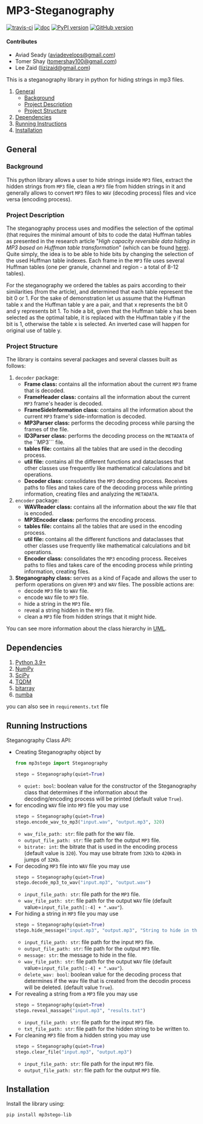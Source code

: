 # MP3-Steganography
[![travis-ci](https://app.travis-ci.com/tomershay100/mp3-steganography-lib.svg?branch=main)](https://app.travis-ci.com/github/tomershay100/mp3-steganography-lib)
[![doc](https://readthedocs.org/projects/mp3-steganography-lib/badge/?version=latest)](https://mp3-steganography-lib.readthedocs.io/en/latest/)
[![PyPI version](https://badge.fury.io/py/mp3stego-lib.svg)](https://badge.fury.io/py/mp3stego-lib)
[![GitHub version](https://badge.fury.io/gh/tomershay100%2Fmp3-steganography-lib.svg)](https://badge.fury.io/gh/tomershay100%2Fmp3-steganography-lib)

#### Contributes

* Aviad Seady ([aviadevelops@gmail.com](mailto:aviadevelops@gmail.com))
* Tomer Shay ([tomershay100@gmail.com](mailto:tomershay100@gmail.com))
* Lee Zaid ([lizizaid@gmail.com](mailto:lizizaid@gmail.com))

This is a steganography library in python for hiding strings in mp3 files.

1. [General](#General)
    - [Background](#background)
    - [Project Description](#project-description)
    - [Project Structure](#project-structure)
2. [Dependencies](#dependencies)
3. [Running Instructions](#running-instructions)
4. [Installation](#installation)

## General

### Background

This python library allows a user to hide strings inside ``MP3`` files, extract the hidden strings from ``MP3`` file,
clean a ``MP3`` file from hidden strings in it and generally allows to convert ``MP3`` files to ``WAV`` (decoding
process) files and vice versa (encoding process).

### Project Description

The steganography process uses and modifies the selection of the optimal (that requires the minimal amount of bits to code the data) Huffman tables as presented in the research article "_High capacity
reversible data hiding in MP3 based on Huffman table
transformation_" (which can be found [here](https://www.aimspress.com/fileOther/PDF/MBE/mbe-16-04-158.pdf)). Quite
simply, the idea is to be able to hide bits by changing the selection of the used Huffman table indexes. Each frame in the ``MP3`` file uses several Huffman tables (one per granule, channel and region - a total of 8-12 tables).

For the steganography we ordered the tables as pairs according to their similarities (from the article), and determined that each table represent the bit 0 or 1. For the sake of demonstration let us assume that the Huffman table x and the Huffman table y are a pair, and that x represents the bit 0 and y represents bit 1. To hide a bit, given that the Huffman table x has been selected as the optimal table, it is replaced with the Huffman table y if the bit is 1, otherwise the table x is selected. An inverted case will happen for original use of table y. 

### Project Structure

The library is contains several packages and several classes built as follows:

1. `decoder` package:
    * **Frame class:** contains all the information about the current ``MP3`` frame that is decoded.
    * **FrameHeader class:** contains all the information about the current ``MP3`` frame's header is decoded.
    * **FrameSideInformation class:** contains all the information about the current ``MP3`` frame's side-information is decoded.        
    * **MP3Parser class:** performs the decoding process while parsing the frames of the file.
    * **ID3Parser class:** performs the decoding process on the ``METADATA`` of the ``MP3``` file.
    * **tables file:** contains all the tables that are used in the decoding process.
    * **util file:** contains all the different functions and dataclasses that other classes use frequently like
      mathematical calculations and bit operations.
    * **Decoder class:** consolidates the ``MP3`` decoding process. Receives paths to files and takes
      care of the decoding process while printing information, creating files and analyzing the ``METADATA``.
2. `encoder` package:
    * **WAVReader class:** contains all the information about the ``WAV`` file that is encoded.
    * **MP3Encoder class:** performs the encoding process.
    * **tables file:** contains all the tables that are used in the encoding process.
    * **util file:** contains all the different functions and dataclasses that other classes use frequently like
      mathematical calculations and bit operations.
    * **Encoder class:** consolidates the ``MP3`` encoding process. Receives paths to files and takes
      care of the encoding process while printing information, creating files.
3. **Steganography class:** serves as a kind of Façade and allows the user to perform operations on given ``MP3``
   and ``WAV`` files. The possible actions are:
    * decode ``MP3`` file to ``WAV`` file.
    * encode ``WAV`` file to ``MP3`` file.
    * hide a string in the ``MP3`` file.
    * reveal a string hidden in the ``MP3`` file.
    * clean a ``MP3`` file from hidden strings that it might hide.

You can see more information about the class hierarchy
in [UML](https://github.com/tomershay100/mp3-steganography-lib/blob/main/src/uml.png).

## Dependencies

1. [Python 3.9+](https://www.python.org/downloads/)
2. [NumPy](https://numpy.org/install/)
3. [SciPy](https://scipy.org/install/)
4. [TQDM](https://github.com/tqdm/tqdm)
5. [bitarray](https://pypi.org/project/bitarray/)
6. [numba](https://numba.readthedocs.io/en/stable/user/installing.html)

you can also see in `requirements.txt` file

## Running Instructions

Steganography Class API:

* Creating Steganography object by
    ```python 
  from mp3stego import Steganography
  
  stego = Steganography(quiet=True)
    ```
    * ``quiet: bool``: boolean value for the constructor of the Steganography class that determines if the information about the decoding/encoding process will be printed (default value ``True``).
* for encoding ``WAV`` file into ``MP3`` file you may use
    ```python 
    stego = Steganography(quiet=True)
    stego.encode_wav_to_mp3("input.wav", "output.mp3", 320)
    ```
    * ``wav_file_path: str``: file path for the ``WAV`` file.
    * ``output_file_path: str``: file path for the output ``MP3`` file.
    * ``bitrate: int``: the bitrate that is used in the encoding process (default value is ``320``). You may use bitrate
      from ``32Kb`` to ``420Kb`` in jumps of ``32Kb``.
* For decoding ``MP3`` file into ``WAV`` file you may use
    ```python 
    stego = Steganography(quiet=True)
    stego.decode_mp3_to_wav("input.mp3", "output.wav")
    ```
    * ``input_file_path: str``: file path for the ``MP3`` file.
    * ``wav_file_path: str``: file path for the output ``WAV`` file (default value=```input_file_path[:-4] + ".wav"```).
* For hiding a string in ``MP3`` file you may use
    ```python 
    stego = Steganography(quiet=True)
    stego.hide_message("input.mp3", "output.mp3", "String to hide in the file")
    ```
    * ``input_file_path: str``: file path for the input ``MP3`` file.
    * ``output_file_path: str``: file path for the output ``MP3`` file.
    * ``message: str``: the message to hide in the file.
    * ``wav_file_path: str``: file path for the output ``WAV`` file (default value=```input_file_path[:-4] + ".wav"```).
    * ``delete_wav: bool``: boolean value for the decoding process that determines if the wav file that is created from the decodin process will be deleted. (default value ``True``).
* For revealing a string from a ``MP3`` file you may use
    ```python 
    stego = Steganography(quiet=True)
    stego.reveal_massage("input.mp3", "results.txt")
    ```
    * ``input_file_path: str``: file path for the input ``MP3`` file.
    * ``txt_file_path: str``: file path for the hidden string to be written to.
* For cleaning ``MP3`` file from a hidden string you may use
    ```python 
    stego = Steganography(quiet=True)
    stego.clear_file("input.mp3", "output.mp3")
    ```
    * ``input_file_path: str``: file path for the input ``MP3`` file.
    * ``output_file_path: str``: file path for the output ``MP3`` file.

## Installation

Install the library using:

```shell
pip install mp3stego-lib
```
